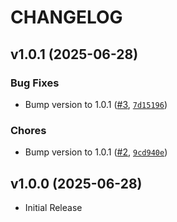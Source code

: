 # CHANGELOG

<!-- version list -->

## v1.0.1 (2025-06-28)

### Bug Fixes

- Bump version to 1.0.1 ([#3](https://github.com/cagojeiger/cli-mcp/pull/3),
  [`7d15196`](https://github.com/cagojeiger/cli-mcp/commit/7d151961317695811dbeea3ad8445cd99fa1d59d))

### Chores

- Bump version to 1.0.1 ([#2](https://github.com/cagojeiger/cli-mcp/pull/2),
  [`9cd940e`](https://github.com/cagojeiger/cli-mcp/commit/9cd940e4503d345b76277b8751351f6ada094eb7))


## v1.0.0 (2025-06-28)

- Initial Release
